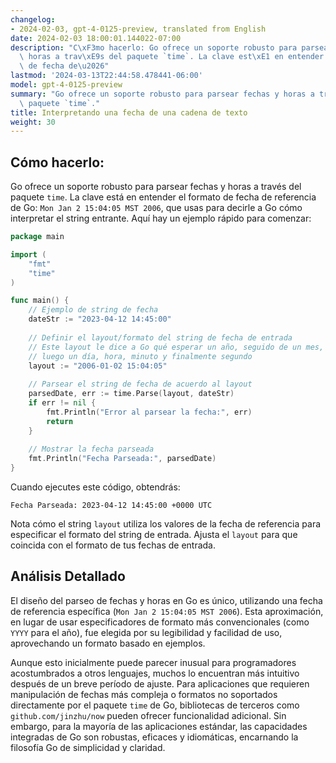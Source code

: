 ```yaml
---
changelog:
- 2024-02-03, gpt-4-0125-preview, translated from English
date: 2024-02-03 18:00:01.144022-07:00
description: "C\xF3mo hacerlo: Go ofrece un soporte robusto para parsear fechas y\
  \ horas a trav\xE9s del paquete `time`. La clave est\xE1 en entender el formato\
  \ de fecha de\u2026"
lastmod: '2024-03-13T22:44:58.478441-06:00'
model: gpt-4-0125-preview
summary: "Go ofrece un soporte robusto para parsear fechas y horas a trav\xE9s del\
  \ paquete `time`."
title: Interpretando una fecha de una cadena de texto
weight: 30
---
```


## Cómo hacerlo:
Go ofrece un soporte robusto para parsear fechas y horas a través del paquete `time`. La clave está en entender el formato de fecha de referencia de Go: `Mon Jan 2 15:04:05 MST 2006`, que usas para decirle a Go cómo interpretar el string entrante. Aquí hay un ejemplo rápido para comenzar:

```go
package main

import (
	"fmt"
	"time"
)

func main() {
	// Ejemplo de string de fecha
	dateStr := "2023-04-12 14:45:00"
	
	// Definir el layout/formato del string de fecha de entrada
	// Este layout le dice a Go qué esperar un año, seguido de un mes, 
	// luego un día, hora, minuto y finalmente segundo
	layout := "2006-01-02 15:04:05"
	
	// Parsear el string de fecha de acuerdo al layout
	parsedDate, err := time.Parse(layout, dateStr)
	if err != nil {
		fmt.Println("Error al parsear la fecha:", err)
		return
	}
	
	// Mostrar la fecha parseada
	fmt.Println("Fecha Parseada:", parsedDate)
}
```

Cuando ejecutes este código, obtendrás:

```
Fecha Parseada: 2023-04-12 14:45:00 +0000 UTC
```

Nota cómo el string `layout` utiliza los valores de la fecha de referencia para especificar el formato del string de entrada. Ajusta el `layout` para que coincida con el formato de tus fechas de entrada.

## Análisis Detallado
El diseño del parseo de fechas y horas en Go es único, utilizando una fecha de referencia específica (`Mon Jan 2 15:04:05 MST 2006`). Esta aproximación, en lugar de usar especificadores de formato más convencionales (como `YYYY` para el año), fue elegida por su legibilidad y facilidad de uso, aprovechando un formato basado en ejemplos.

Aunque esto inicialmente puede parecer inusual para programadores acostumbrados a otros lenguajes, muchos lo encuentran más intuitivo después de un breve período de ajuste. Para aplicaciones que requieren manipulación de fechas más compleja o formatos no soportados directamente por el paquete `time` de Go, bibliotecas de terceros como `github.com/jinzhu/now` pueden ofrecer funcionalidad adicional. Sin embargo, para la mayoría de las aplicaciones estándar, las capacidades integradas de Go son robustas, eficaces y idiomáticas, encarnando la filosofía Go de simplicidad y claridad.
